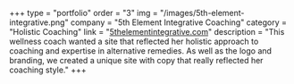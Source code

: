 +++
type = "portfolio"
order = "3"
img = "/images/5th-element-integrative.png"
company = "5th Element Integrative Coaching"
category = "Holistic Coaching"
link = "<a href='https://5thelementintegrative.com'>5thelementintegrative.com</a>"
description = "This wellness coach wanted a site that reflected her holistic approach to coaching and expertise in alternative remedies. As well as the logo and branding, we created a unique site with copy that really reflected her coaching style."
+++
